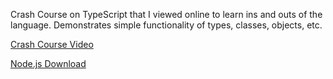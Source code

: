 Crash Course on TypeScript that I viewed online to learn ins and outs of the language. Demonstrates simple functionality of types, classes, objects, etc.

[Crash Course Video](https://www.youtube.com/watch?v=BCg4U1FzODs)

[Node.js Download](https://nodejs.org/en/download/current)
